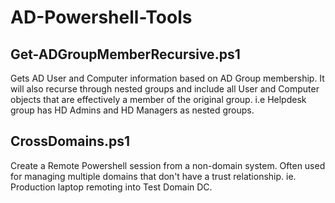 # AD-Powershell-Tools

## Get-ADGroupMemberRecursive.ps1
Gets AD User and Computer information based on AD Group membership.  It will also recurse through nested groups and include all User and Computer objects that are effectively a member of the original group.  i.e Helpdesk group has HD Admins and HD Managers as nested groups.

## CrossDomains.ps1
Create a Remote Powershell session from a non-domain system.  Often used for managing multiple domains that don't have a trust relationship.  ie. Production laptop remoting into Test Domain DC.

